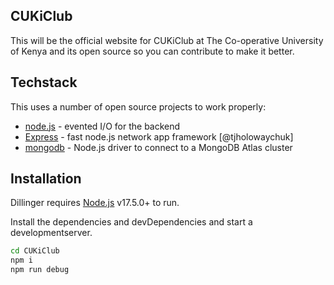 ## CUKiClub
This will be the official website for CUKiClub  at The Co-operative University of Kenya and its open source so you can contribute to  make it better.

## Techstack

This uses a number of open source projects to work properly:


- [node.js](https://nodejs.org/en/) - evented I/O for the backend
- [Express](https://expressjs.com/) - fast node.js network app framework [@tjholowaychuk]
- [mongodb](https://www.mongodb.com/docs/drivers/node/current/quick-start/) - Node.js driver to connect to a MongoDB Atlas cluster


## Installation

Dillinger requires [Node.js](https://nodejs.org/) v17.5.0+ to run.

Install the dependencies and devDependencies and start a developmentserver.

```sh
cd CUKiClub
npm i
npm run debug 
```
